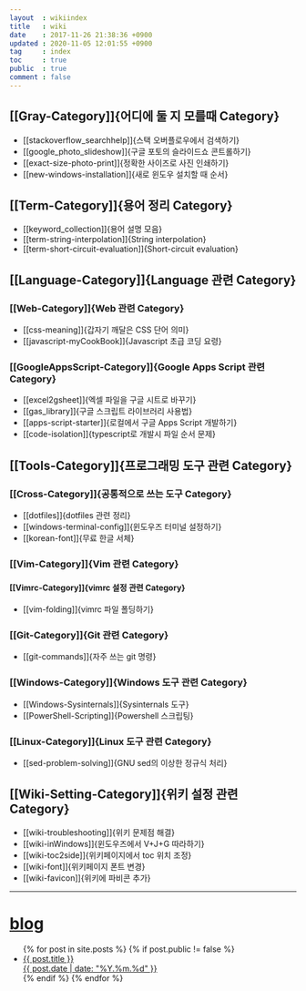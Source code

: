 ```yaml
---
layout  : wikiindex
title   : wiki
date    : 2017-11-26 21:38:36 +0900
updated : 2020-11-05 12:01:55 +0900
tag     : index
toc     : true
public  : true
comment : false
---
```


## [[Gray-Category]]{어디에 둘 지 모를때 Category}

* [[stackoverflow_searchhelp]]{스택 오버플로우에서 검색하기}
* [[google_photo_slideshow]]{구글 포토의 슬라이드쇼 콘트롤하기}
* [[exact-size-photo-print]]{정확한 사이즈로 사진 인쇄하기}
* [[new-windows-installation]]{새로 윈도우 설치할 때 순서}

## [[Term-Category]]{용어 정리 Category}

* [[keyword_collection]]{용어 설명 모음}
* [[term-string-interpolation]]{String interpolation}
* [[term-short-circuit-evaluation]]{Short-circuit evaluation}

## [[Language-Category]]{Language 관련 Category}

### [[Web-Category]]{Web 관련 Category}
* [[css-meaning]]{갑자기 깨달은 CSS 단어 의미}
* [[javascript-myCookBook]]{Javascript 초급 코딩 요령}

### [[GoogleAppsScript-Category]]{Google Apps Script 관련 Category}

* [[excel2gsheet]]{엑셀 파일을 구글 시트로 바꾸기}
* [[gas_library]]{구글 스크립트 라이브러리 사용법}
* [[apps-script-starter]]{로컬에서 구글 Apps Script 개발하기}
* [[code-isolation]]{typescript로 개발시 파일 순서 문제}

## [[Tools-Category]]{프로그래밍 도구 관련 Category}

### [[Cross-Category]]{공통적으로 쓰는 도구 Category}

* [[dotfiles]]{dotfiles 관련 정리}
* [[windows-terminal-config]]{윈도우즈 터미널 설정하기}
* [[korean-font]]{무료 한글 서체}

### [[Vim-Category]]{Vim 관련 Category}

#### [[Vimrc-Category]]{vimrc 설정 관련 Category}

* [[vim-folding]]{vimrc 파일 폴딩하기}

### [[Git-Category]]{Git 관련 Category}

* [[git-commands]]{자주 쓰는 git 명령}

### [[Windows-Category]]{Windows 도구 관련 Category}

* [[Windows-Sysinternals]]{Sysinternals 도구}
* [[PowerShell-Scripting]]{Powershell 스크립팅}


### [[Linux-Category]]{Linux 도구 관련 Category}

* [[sed-problem-solving]]{GNU sed의 이상한 정규식 처리}

##  [[Wiki-Setting-Category]]{위키 설정 관련 Category}

* [[wiki-troubleshooting]]{위키 문제점 해결} 
* [[wiki-inWindows]]{윈도우즈에서 V+J+G 따라하기}
* [[wiki-toc2side]]{위키페이지에서 toc 위치 조정}
* [[wiki-font]]{위키페이지 폰트 변경} 
* [[wiki-favicon]]{위키에 파비콘 추가}

---

# [blog](/blog/)
<div>
    <ul class="leaders">
{% for post in site.posts %}
    {% if post.public != false %}
        <li>
            <a class="post-link" href="{{ post.url | prepend: site.baseurl }}">
                <span>{{ post.title }}</span>
                <div>{{ post.date | date: "%Y.%m.%d" }}</div>
            </a>
        </li>
    {% endif %}
{% endfor %}
    </ul>
</div>

